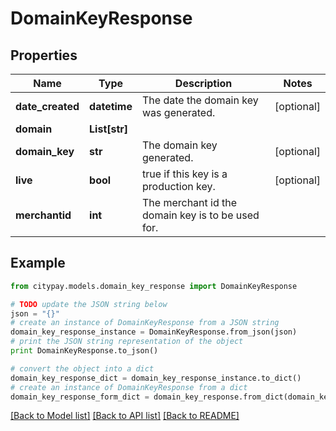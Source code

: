 # DomainKeyResponse


## Properties

Name | Type | Description | Notes
------------ | ------------- | ------------- | -------------
**date_created** | **datetime** | The date the domain key was generated.  | [optional] 
**domain** | **List[str]** |  | 
**domain_key** | **str** | The domain key generated.  | [optional] 
**live** | **bool** | true if this key is a production key.  | [optional] 
**merchantid** | **int** | The merchant id the domain key is to be used for.  | 

## Example

```python
from citypay.models.domain_key_response import DomainKeyResponse

# TODO update the JSON string below
json = "{}"
# create an instance of DomainKeyResponse from a JSON string
domain_key_response_instance = DomainKeyResponse.from_json(json)
# print the JSON string representation of the object
print DomainKeyResponse.to_json()

# convert the object into a dict
domain_key_response_dict = domain_key_response_instance.to_dict()
# create an instance of DomainKeyResponse from a dict
domain_key_response_form_dict = domain_key_response.from_dict(domain_key_response_dict)
```
[[Back to Model list]](../README.md#documentation-for-models) [[Back to API list]](../README.md#documentation-for-api-endpoints) [[Back to README]](../README.md)


